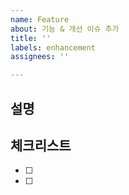 ```yaml
---
name: Feature
about: 기능 & 개선 이슈 추가
title: ''
labels: enhancement
assignees: ''

---
```


##  설명

## 체크리스트
- [ ] 
- [ ]
